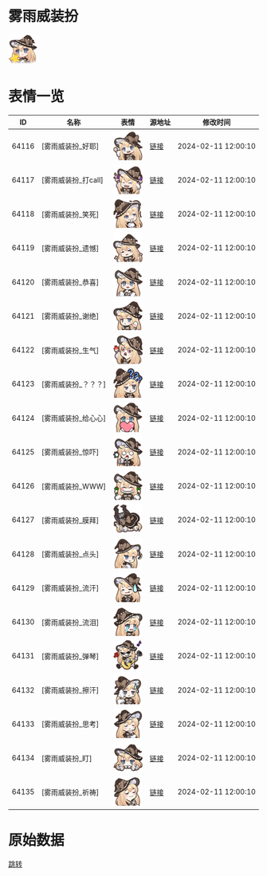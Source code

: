 # 雾雨威装扮

<img src="./cover.png" height="60" alt="cover" />

# 表情一览

|ID|名称|表情|源地址|修改时间|
|----|----|----|----|----|
|64116|[雾雨威装扮_好耶]|<img src="./pic/064116_%5B雾雨威装扮_好耶%5D.png" height="60" alt="好耶"/>|[链接](https://i0.hdslb.com/bfs/garb/517a91eb6ee3346ba8540a6c6fb6bb77edb84913.png)|2024-02-11 12:00:10|
|64117|[雾雨威装扮_打call]|<img src="./pic/064117_%5B雾雨威装扮_打call%5D.png" height="60" alt="打call"/>|[链接](https://i0.hdslb.com/bfs/garb/b7a46ca64db9e24527baf7063bb43fb1a44cbfbb.png)|2024-02-11 12:00:10|
|64118|[雾雨威装扮_笑死]|<img src="./pic/064118_%5B雾雨威装扮_笑死%5D.png" height="60" alt="笑死"/>|[链接](https://i0.hdslb.com/bfs/garb/71780bdb94dee0ef68308df6061f49a300c6e634.png)|2024-02-11 12:00:10|
|64119|[雾雨威装扮_遗憾]|<img src="./pic/064119_%5B雾雨威装扮_遗憾%5D.png" height="60" alt="遗憾"/>|[链接](https://i0.hdslb.com/bfs/garb/bf9f70516793fdc0c1512993b609752d3be1a61a.png)|2024-02-11 12:00:10|
|64120|[雾雨威装扮_恭喜]|<img src="./pic/064120_%5B雾雨威装扮_恭喜%5D.png" height="60" alt="恭喜"/>|[链接](https://i0.hdslb.com/bfs/garb/d5005bcd3d2586535351d139663c36dcfa76045b.png)|2024-02-11 12:00:10|
|64121|[雾雨威装扮_谢绝]|<img src="./pic/064121_%5B雾雨威装扮_谢绝%5D.png" height="60" alt="谢绝"/>|[链接](https://i0.hdslb.com/bfs/garb/62a9686e33954b44a126e688b1a5db2c5c31e10a.png)|2024-02-11 12:00:10|
|64122|[雾雨威装扮_生气]|<img src="./pic/064122_%5B雾雨威装扮_生气%5D.png" height="60" alt="生气"/>|[链接](https://i0.hdslb.com/bfs/garb/e1da19b58edc80154d6250212846255be0864315.png)|2024-02-11 12:00:10|
|64123|[雾雨威装扮_？？？]|<img src="./pic/064123_%5B雾雨威装扮_？？？%5D.png" height="60" alt="？？？"/>|[链接](https://i0.hdslb.com/bfs/garb/a3c938d7561028f2ac705d0f91623b3c906f374a.png)|2024-02-11 12:00:10|
|64124|[雾雨威装扮_给心心]|<img src="./pic/064124_%5B雾雨威装扮_给心心%5D.png" height="60" alt="给心心"/>|[链接](https://i0.hdslb.com/bfs/garb/6ff561a9c63dd35f2198b889000818021dbba30e.png)|2024-02-11 12:00:10|
|64125|[雾雨威装扮_惊吓]|<img src="./pic/064125_%5B雾雨威装扮_惊吓%5D.png" height="60" alt="惊吓"/>|[链接](https://i0.hdslb.com/bfs/garb/642d611ea26d32230fc3389d49fe07ad78fb964c.png)|2024-02-11 12:00:10|
|64126|[雾雨威装扮_WWW]|<img src="./pic/064126_%5B雾雨威装扮_WWW%5D.png" height="60" alt="WWW"/>|[链接](https://i0.hdslb.com/bfs/garb/a8ae41930abaac4a890ded4cba0274e97d9143c8.png)|2024-02-11 12:00:10|
|64127|[雾雨威装扮_膜拜]|<img src="./pic/064127_%5B雾雨威装扮_膜拜%5D.png" height="60" alt="膜拜"/>|[链接](https://i0.hdslb.com/bfs/garb/508a07aecfbb0de871da4f68e580d7ffed0560dc.png)|2024-02-11 12:00:10|
|64128|[雾雨威装扮_点头]|<img src="./pic/064128_%5B雾雨威装扮_点头%5D.png" height="60" alt="点头"/>|[链接](https://i0.hdslb.com/bfs/garb/02b3ea9e2157517581d53abf9ce07f1fbc43ea1c.png)|2024-02-11 12:00:10|
|64129|[雾雨威装扮_流汗]|<img src="./pic/064129_%5B雾雨威装扮_流汗%5D.png" height="60" alt="流汗"/>|[链接](https://i0.hdslb.com/bfs/garb/1ea2f55cc1a235ba25a00e0258ed2e00a44e4de0.png)|2024-02-11 12:00:10|
|64130|[雾雨威装扮_流泪]|<img src="./pic/064130_%5B雾雨威装扮_流泪%5D.png" height="60" alt="流泪"/>|[链接](https://i0.hdslb.com/bfs/garb/bb33504e319e595ae6df9ec0cada58ad3b522e30.png)|2024-02-11 12:00:10|
|64131|[雾雨威装扮_弹琴]|<img src="./pic/064131_%5B雾雨威装扮_弹琴%5D.png" height="60" alt="弹琴"/>|[链接](https://i0.hdslb.com/bfs/garb/804b26ba14f5ec0befd97ff64fdd4a4980e07918.png)|2024-02-11 12:00:10|
|64132|[雾雨威装扮_擦汗]|<img src="./pic/064132_%5B雾雨威装扮_擦汗%5D.png" height="60" alt="擦汗"/>|[链接](https://i0.hdslb.com/bfs/garb/75fa08e216b8dd382907984cae76481c13220029.png)|2024-02-11 12:00:10|
|64133|[雾雨威装扮_思考]|<img src="./pic/064133_%5B雾雨威装扮_思考%5D.png" height="60" alt="思考"/>|[链接](https://i0.hdslb.com/bfs/garb/242ebd55661582eec96a99527ff310fb37a7283b.png)|2024-02-11 12:00:10|
|64134|[雾雨威装扮_盯]|<img src="./pic/064134_%5B雾雨威装扮_盯%5D.png" height="60" alt="盯"/>|[链接](https://i0.hdslb.com/bfs/garb/73d4b890cc643c942e1ca8c58474f217b76d3c2c.png)|2024-02-11 12:00:10|
|64135|[雾雨威装扮_祈祷]|<img src="./pic/064135_%5B雾雨威装扮_祈祷%5D.png" height="60" alt="祈祷"/>|[链接](https://i0.hdslb.com/bfs/garb/fd659fd97cc8fc1b847e8c8c95361415b3e9618d.png)|2024-02-11 12:00:10|

# 原始数据

[跳转](./raw.json)

